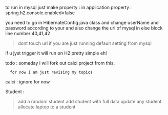 to run in mysql just make property : in application property : spring.h2.console.enabled=false

you need to go in HibernateConfig.java class and change userName and password according to your and also change the url of mysql in else block line number 40,41,42 
>dont touch url if you are just running default setting from mysql

if u jyst trigger it will run on H2 pretty simple eh!

todo : someday i will fork out calci project from this.

      for now i am just revising my topics


calci : ignore for now 

Student : 
>add a random student
>add student with full data
>update any student
> allocate laptop to a student